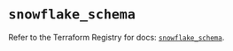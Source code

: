 # `snowflake_schema`

Refer to the Terraform Registry for docs: [`snowflake_schema`](https://registry.terraform.io/providers/snowflake-labs/snowflake/1.0.3/docs/resources/schema).
